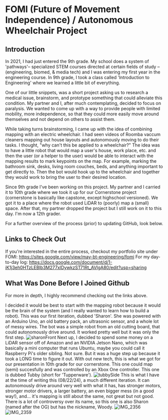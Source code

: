 # FOMI (Future of Movement Independence) / Autonomous Wheelchair Project

## Introduction

In 2021, I had just entered the 9th grade. My school does a system of 'pathways'– specialized STEM courses directed at certain fields of study –(engineering, biomed, & media tech) and I was entering my first year in the engineering course. In 9th grade, I took a class called 'Introduction to Engineering' where we learned a little bit of everything. 

One of our little snippets, was a short project asking us to research a medical issue, brainstorm, and prototype something that could alleviate this condition. My partner and I, after much contemplating, decided to focus on paralysis. We wanted to come up with a way to provide people with limited mobility, more independence, so that they could more easily move around themselves and not depend on others to assist them. 

While taking turns brainstorming, I came up with the idea of combining mapping with an electric wheelchair. I had seen videos of Roomba vaccum cleaners mapping out house layouts and autonomously moving to do their tasks. I thought, "why can't this be applied to a wheelchair?" The idea was to have a little robot that would map a user's house, work place, etc. and then the user (or a helper to the user) would be able to interact with the mapping results to mark keypoints on the map. For example, marking the bathroom sink, desks, living room couches, beds, and anything important to get directly to. Then the bot would hook up to the wheelchair and together they would work to bring the user to their desired location.

Since 9th grade I've been working on this project. My partner and I carried it to 10th grade where we took it up for our Cornerstone project (cornerstone is basically like capstone, except highschool versioned). We got it to a place where the robot used LiDAR to (poorly) map a (small) space. After that, my partner dropped the project but I still work on it to this day. I'm now a 12th grader.

For a further overview of the process (prior) to updating GitHub, look below.

## Links to Check Out

If you're interested in the entire process, checkout my portfolio site under FOMI: https://sites.google.com/view/may-bt-engineering/fomi
For my day-to-day log: https://docs.google.com/document/d/1-iK1j3eh0HTzLEBIb3M277xlDywkzST71Rt_AVlgA80/edit?usp=sharing

## What Was Done Before I Joined Github
For more in depth, I highly recommend checking out the links above.

I decided it would be best to start with the mapping robot because it would be the brain of the system (and I really wanted to learn how to build a robot). This was our first iteration, dubbed 'Sharon'. She was powered with an Arduino Uno, an old battery pack, an ultrasonic sensor, and a whole lot of messy wires. The bot was a simple robot from an old cutting board, that could autonomously drive around. It worked pretty well but it was only the first step. 
![sharonFront](https://github.com/user-attachments/assets/9b30a0e3-75f4-46b5-9ba5-f9f734561464)
Next up, I decided to spend some money on a LiDAR sensor off of Amazon and an NVIDIA Jetson Nano, which was basically a mini computer that runs Ubuntu, maybe you could call it Raspberry Pi's older sibling. Not sure. But it was a huge step up because it took a LONG time to figure it out. With out new tech, this is what we got for our presentation in 10th grade for our cornerstone. This one could map (semi) succesfully and was controlled by an Xbox One controller. This one is dubbed Tubby (short for 'Tupperware'). 
![tubbySide](https://github.com/user-attachments/assets/19a345c0-80ae-4d5a-bc6a-2e6e20581aa6)
This is what I have at the time of writing this (08/22/24), a much different iteration. It can autonomously drive around very well with what it has, has stronger motors, stronger motor drivers, a larger battery, an even bigger mess (in a good way!), and... it's mapping is still about the same, not great but not good. There is a lot of controversy over its name, so this one is also Sharon (named after the OG) but has the nickname, Woody.
![IMG_2356](https://github.com/user-attachments/assets/c8e3eccc-a8b2-4f09-ae38-a56adc790c1b)
![IMG_2359](https://github.com/user-attachments/assets/64c19920-8a4b-426e-8a4b-e7d67616e452)

